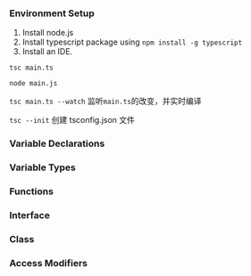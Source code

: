 ### Environment Setup

1. Install node.js
2. Install typescript package using `npm install -g typescript`
3. Install an IDE.



`tsc main.ts`

`node main.js`

`tsc main.ts --watch` 监听`main.ts`的改变，并实时编译



`tsc --init` 创建 tsconfig.json 文件

### Variable Declarations

### Variable Types

### Functions

### Interface

### Class

### Access Modifiers